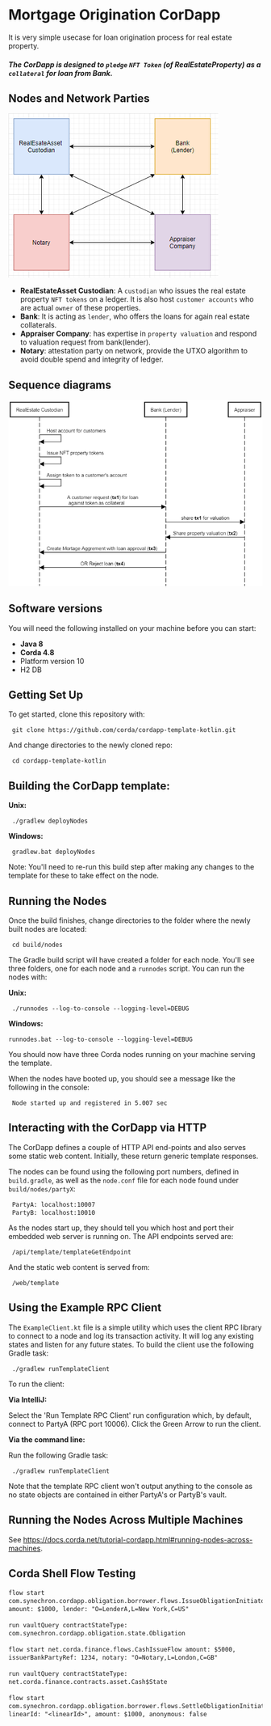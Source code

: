 # Mortgage Origination CorDapp

It is very simple usecase for loan origination process for real estate property.

##### The CorDapp is designed to `pledge` `NFT Token` (of RealEstateProperty) as a `collateral` for loan from Bank.
 
## Nodes and Network Parties
![mortgage-origination-network-parties](mortgage-origination-network-parties.PNG)

* **RealEstateAsset Custodian**: A `custodian` who issues the real estate property `NFT tokens` on a ledger. It is also host `customer accounts` who are actual `owner` of these properties.
* **Bank**: It is acting as `lender`, who offers the loans for again real estate collaterals. 
* **Appraiser Company**: has expertise in `property valuation` and respond to valuation request from bank(lender). 
* **Notary**: attestation party on network, provide the UTXO algorithm to avoid double spend and integrity of ledger. 

## Sequence diagrams  
![Sequence Diagram](sequence-diagram.png)

## Software versions
You will need the following installed on your machine before you can start:

* **Java 8**
* **Corda 4.8** 
* Platform version 10
* H2 DB

## Getting Set Up

To get started, clone this repository with:

     git clone https://github.com/corda/cordapp-template-kotlin.git

And change directories to the newly cloned repo:

     cd cordapp-template-kotlin

## Building the CorDapp template:

**Unix:** 

     ./gradlew deployNodes

**Windows:**

     gradlew.bat deployNodes

Note: You'll need to re-run this build step after making any changes to
the template for these to take effect on the node.

## Running the Nodes

Once the build finishes, change directories to the folder where the newly
built nodes are located:

     cd build/nodes

The Gradle build script will have created a folder for each node. You'll
see three folders, one for each node and a `runnodes` script. You can
run the nodes with:

**Unix:**

     ./runnodes --log-to-console --logging-level=DEBUG

**Windows:**

    runnodes.bat --log-to-console --logging-level=DEBUG

You should now have three Corda nodes running on your machine serving 
the template.

When the nodes have booted up, you should see a message like the following 
in the console: 

     Node started up and registered in 5.007 sec

## Interacting with the CorDapp via HTTP

The CorDapp defines a couple of HTTP API end-points and also serves some
static web content. Initially, these return generic template responses.

The nodes can be found using the following port numbers, defined in 
`build.gradle`, as well as the `node.conf` file for each node found
under `build/nodes/partyX`:

     PartyA: localhost:10007
     PartyB: localhost:10010

As the nodes start up, they should tell you which host and port their
embedded web server is running on. The API endpoints served are:

     /api/template/templateGetEndpoint

And the static web content is served from:

     /web/template

## Using the Example RPC Client

The `ExampleClient.kt` file is a simple utility which uses the client
RPC library to connect to a node and log its transaction activity.
It will log any existing states and listen for any future states. To build 
the client use the following Gradle task:

     ./gradlew runTemplateClient

To run the client:

**Via IntelliJ:**

Select the 'Run Template RPC Client'
run configuration which, by default, connect to PartyA (RPC port 10006). Click the
Green Arrow to run the client.

**Via the command line:**

Run the following Gradle task:

     ./gradlew runTemplateClient
     
Note that the template RPC client won't output anything to the console as no state
objects are contained in either PartyA's or PartyB's vault.

## Running the Nodes Across Multiple Machines

See https://docs.corda.net/tutorial-cordapp.html#running-nodes-across-machines.

## Corda Shell Flow Testing
```
flow start com.synechron.cordapp.obligation.borrower.flows.IssueObligationInitiatorFlow amount: $1000, lender: "O=LenderA,L=New York,C=US"

run vaultQuery contractStateType: com.synechron.cordapp.obligation.state.Obligation

flow start net.corda.finance.flows.CashIssueFlow amount: $5000, issuerBankPartyRef: 1234, notary: "O=Notary,L=London,C=GB"

run vaultQuery contractStateType: net.corda.finance.contracts.asset.Cash$State

flow start com.synechron.cordapp.obligation.borrower.flows.SettleObligationInitiatorFlow linearId: "<linearId>", amount: $1000, anonymous: false
```